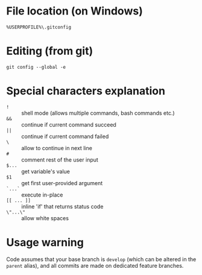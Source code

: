 # File location (on Windows)

`%USERPROFILE%\.gitconfig`

# Editing (from git)

`git config --global -e`

# Special characters explanation

<dl>
  <dt><code>!</code></dt>
  <dd>shell mode (allows multiple commands, bash commands etc.)</dd>

  <dt><code>&&</code></dt>
  <dd>continue if current command succeed</dd>

  <dt><code>||</code></dt>
  <dd>continue if current command failed</dd>

  <dt><code>\</code></dt>
  <dd>allow to continue in next line</dd>

  <dt><code>#</code></dt>
  <dd>comment rest of the user input</dd>

  <dt><code>$...</code></dt>
  <dd>get variable's value</dd>

  <dt><code>$1</code></dt>
  <dd>get first user-provided argument</dd>

  <dt><code>`...`</code></dt>
  <dd>execute in-place</dd>

  <dt><code>[[ ... ]]</code></dt>
  <dd>inline 'if' that returns status code</dd>

  <dt><code>\"...\"</code></dt>
  <dd>allow white spaces</dd>
</dl>

# Usage warning

Code assumes that your base branch is `develop` (which can be altered in the `parent` alias), and all commits are made on dedicated feature branches.
